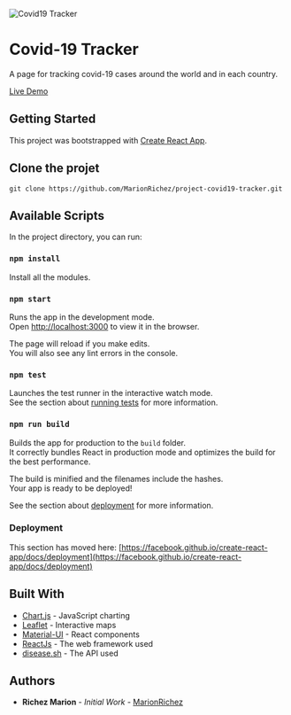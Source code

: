 ![Covid19 Tracker](https://github.com/MarionRichez/project-covid19-tracker/blob/master/public/covid19-tracker.png)

# Covid-19 Tracker

A page for tracking covid-19 cases around the world and in each country.

[Live Demo](https://covid19-tracker-3a17a.web.app/)

## Getting Started

This project was bootstrapped with [Create React App](https://github.com/facebook/create-react-app).

## Clone the projet

```
git clone https://github.com/MarionRichez/project-covid19-tracker.git
```

## Available Scripts

In the project directory, you can run:

### `npm install`
Install all the modules.

### `npm start`

Runs the app in the development mode.\
Open [http://localhost:3000](http://localhost:3000) to view it in the browser.

The page will reload if you make edits.\
You will also see any lint errors in the console.

### `npm test`

Launches the test runner in the interactive watch mode.\
See the section about [running tests](https://facebook.github.io/create-react-app/docs/running-tests) for more information.

### `npm run build`

Builds the app for production to the `build` folder.\
It correctly bundles React in production mode and optimizes the build for the best performance.

The build is minified and the filenames include the hashes.\
Your app is ready to be deployed!

See the section about [deployment](https://facebook.github.io/create-react-app/docs/deployment) for more information.

### Deployment

This section has moved here: [https://facebook.github.io/create-react-app/docs/deployment](https://facebook.github.io/create-react-app/docs/deployment)

## Built With

* [Chart.js](https://www.chartjs.org/) - JavaScript charting
* [Leaflet](https://leafletjs.com/) - Interactive maps
* [Material-UI](https://material-ui.com/) - React components
* [ReactJs](https://fr.reactjs.org/) - The web framework used
* [disease.sh](https://disease.sh/) - The API used

## Authors

* **Richez Marion** - *Initial Work* - [MarionRichez](https://github.com/MarionRichez)
